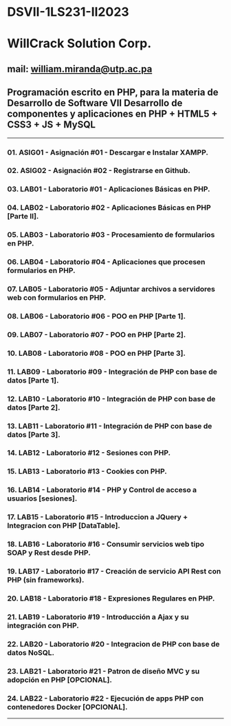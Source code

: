 # DSVII-1LS231-II2023

# WillCrack Solution Corp.
## mail: william.miranda@utp.ac.pa

Programación escrito en PHP, para la materia de Desarrollo de Software VII
Desarrollo de componentes y aplicaciones en PHP + HTML5 + CSS3 + JS + MySQL
------------------------------------------------------------------------------------
____________________________________________________________________________________
### 01. ASIG01 - Asignación #01 - Descargar e Instalar XAMPP.
### 02. ASIG02 - Asignación #02 - Registrarse en Github.
### 03. LAB01 - Laboratorio #01 - Aplicaciones Básicas en PHP.
### 04. LAB02 - Laboratorio #02 - Aplicaciones Básicas en PHP [Parte II].
### 05. LAB03 - Laboratorio #03 - Procesamiento de formularios en PHP.
### 06. LAB04 - Laboratorio #04 - Aplicaciones que procesen formularios en PHP.
### 07. LAB05 - Laboratorio #05 - Adjuntar archivos a servidores web con formularios en PHP.
### 08. LAB06 - Laboratorio #06 - POO en PHP [Parte 1].
### 09. LAB07 - Laboratorio #07 - POO en PHP [Parte 2].
### 10. LAB08 - Laboratorio #08 - POO en PHP [Parte 3].
### 11. LAB09 - Laboratorio #09 - Integración de PHP con base de datos [Parte 1].
### 12. LAB10 - Laboratorio #10 - Integración de PHP con base de datos [Parte 2].
### 13. LAB11 - Laboratorio #11 - Integración de PHP con base de datos [Parte 3].
### 14. LAB12 - Laboratorio #12 - Sesiones con PHP.
### 15. LAB13 - Laboratorio #13 - Cookies con PHP.
### 16. LAB14 - Laboratorio #14 - PHP y Control de acceso a usuarios [sesiones].
### 17. LAB15 - Laboratorio #15 - Introduccion a JQuery + Integracion con PHP [DataTable].
### 18. LAB16 - Laboratorio #16 - Consumir servicios web tipo SOAP y Rest desde PHP.
### 19. LAB17 - Laboratorio #17 - Creación de servicio API Rest con PHP (sin frameworks).
### 20. LAB18 - Laboratorio #18 - Expresiones Regulares en PHP.
### 21. LAB19 - Laboratorio #19 - Introducción a Ajax y su integración con PHP.
### 22. LAB20 - Laboratorio #20 - Integracion de PHP con base de datos NoSQL.
### 23. LAB21 - Laboratorio #21 - Patron de diseño MVC y su adopción en PHP [OPCIONAL].
### 24. LAB22 - Laboratorio #22 - Ejecución de apps PHP con contenedores Docker [OPCIONAL].

------------------------------------------------------------------------------------